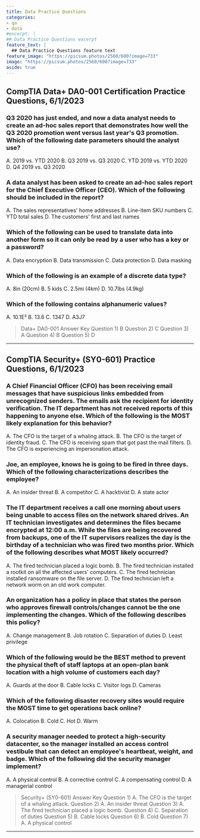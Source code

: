 ```yaml
---
title: Data Practice Questions
categories:
- qa
- data
#excerpt: |
## Data Practice Questions excerpt
feature_text: |  
  ## Data Practice Questions feature text
feature_image: "https://picsum.photos/2560/600?image=733"
image: "https://picsum.photos/2560/600?image=733"
aside: true
---
```


## CompTIA Data+ DA0-001 Certification Practice Questions, 6/1/2023

### Q3 2020 has just ended, and now a data analyst needs to create an ad-hoc sales report that demonstrates how well the Q3 2020 promotion went versus last year's Q3 promotion. Which of the following date parameters should the analyst use?

A. 2019 vs. YTD 2020
B. Q3 2019 vs. Q3 2020
C. YTD 2019 vs. YTD 2020
D. Q4 2019 vs. Q3 2020

### A data analyst has been asked to create an ad-hoc sales report for the Chief Executive Officer (CEO). Which of the following should be included in the report?

A. The sales representatives' home addresses
B. Line-item SKU numbers
C. YTD total sales
D. The customers' first and last names

### Which of the following can be used to translate data into another form so it can only be read by a user who has a key or a password?

A.    Data encryption
B.    Data transmission
C.    Data protection
D.    Data masking

### Which of the following is an example of a discrete data type?

A. 8in (20cm)
B. 5 kids
C. 2.5mi (4km)
D. 10.7lbs (4.9kg)

### Which of the following contains alphanumeric values?

A. 10.1Ε²
B. 13.6
C. 1347
D. A3J7

>Data+ DA0-001 Answer Key
Question 1) B
Question 2) C
Question 3) A
Question 4) B
Question 5) D

---
## CompTIA Security+ (SY0-601) Practice Questions, 6/1/2023

### A Chief Financial Officer (CFO) has been receiving email messages that have suspicious links embedded from unrecognized senders. The emails ask the recipient for identity verification. The IT department has not received reports of this happening to anyone else. Which of the following is the MOST likely explanation for this behavior?

A. The CFO is the target of a whaling attack.
B. The CFO is the target of identity fraud.
C. The CFO is receiving spam that got past the mail filters.
D. The CFO is experiencing an impersonation attack.

### Joe, an employee, knows he is going to be fired in three days. Which of the following characterizations describes the employee?

A. An insider threat
B. A competitor
C. A hacktivist
D. A state actor

### The IT department receives a call one morning about users being unable to access files on the network shared drives. An IT technician investigates and determines the files became encrypted at 12:00 a.m. While the files are being recovered from backups, one of the IT supervisors realizes the day is the birthday of a technician who was fired two months prior. Which of the following describes what MOST likely occurred?

A. The fired technician placed a logic bomb.
B. The fired technician installed a rootkit on all the affected users' computers.
C. The fired technician installed ransomware on the file server.
D. The fired technician left a network worm on an old work computer.

### An organization has a policy in place that states the person who approves firewall controls/changes cannot be the one implementing the changes. Which of the following describes this policy?

A. Change management
B. Job rotation
C. Separation of duties
D. Least privilege

### Which of the following would be the BEST method to prevent the physical theft of staff laptops at an open-plan bank location with a high volume of customers each day?

A. Guards at the door
B. Cable locks
C. Visitor logs
D. Cameras

### Which of the following disaster recovery sites would require the MOST time to get operations back online?

A. Colocation
B. Cold
C. Hot
D. Warm

### A security manager needed to protect a high-security datacenter, so the manager installed an access control vestibule that can detect an employee's heartbeat, weight, and badge. Which of the following did the security manager implement?

A. A physical control
B. A corrective control
C. A compensating control
D. A managerial control

>Security+ (SY0-601) Answer Key
Question 1) A. The CFO is the target of a whaling attack.
Question 2) A. An insider threat
Question 3) A. The fired technician placed a logic bomb.
Question 4) C. Separation of duties
Question 5) B. Cable locks
Question 6) B. Cold
Question 7) A. A physical control

---

